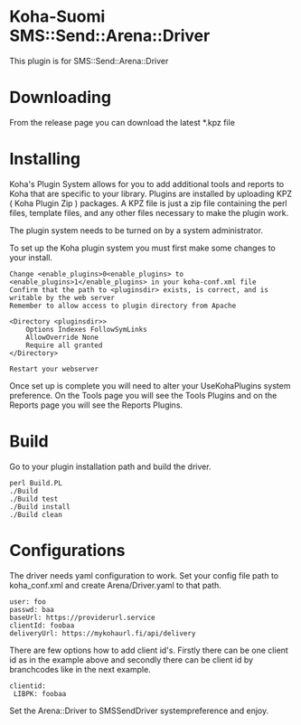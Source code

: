 # Koha-Suomi SMS::Send::Arena::Driver

This plugin is for SMS::Send::Arena::Driver

# Downloading

From the release page you can download the latest \*.kpz file

# Installing

Koha's Plugin System allows for you to add additional tools and reports to Koha that are specific to your library. Plugins are installed by uploading KPZ ( Koha Plugin Zip ) packages. A KPZ file is just a zip file containing the perl files, template files, and any other files necessary to make the plugin work.

The plugin system needs to be turned on by a system administrator.

To set up the Koha plugin system you must first make some changes to your install.

    Change <enable_plugins>0<enable_plugins> to <enable_plugins>1</enable_plugins> in your koha-conf.xml file
    Confirm that the path to <pluginsdir> exists, is correct, and is writable by the web server
    Remember to allow access to plugin directory from Apache

    <Directory <pluginsdir>>
        Options Indexes FollowSymLinks
        AllowOverride None
        Require all granted
    </Directory>

    Restart your webserver

Once set up is complete you will need to alter your UseKohaPlugins system preference. On the Tools page you will see the Tools Plugins and on the Reports page you will see the Reports Plugins.

# Build

Go to your plugin installation path and build the driver.

    perl Build.PL
    ./Build
    ./Build test
    ./Build install
    ./Build clean

# Configurations

The driver needs yaml configuration to work. Set your config file path to koha_conf.xml and create Arena/Driver.yaml to that path.

    user: foo
    passwd: baa
    baseUrl: https://providerurl.service
    clientId: foobaa
    deliveryUrl: https://mykohaurl.fi/api/delivery

There are few options how to add client id's. Firstly there can be one client id as in the example above and secondly there can be client id by branchcodes like in the next example.

    clientid:
     LIBPK: foobaa

Set the Arena::Driver to SMSSendDriver systempreference and enjoy.
